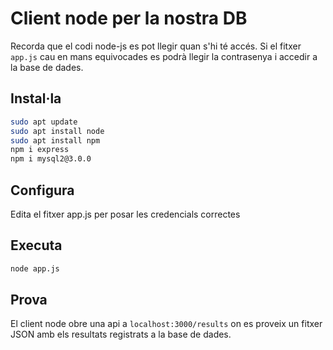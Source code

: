 # Client node per la nostra DB

Recorda que el codi node-js es pot llegir quan s'hi té accés. Si el fitxer `app.js` cau en mans equivocades es podrà llegir la contrasenya i accedir a la base de dades.

## Instal·la
```bash
sudo apt update
sudo apt install node
sudo apt install npm
npm i express
npm i mysql2@3.0.0
```

## Configura
Edita el fitxer app.js per posar les credencials correctes

## Executa
```bash
node app.js
```

## Prova
El client node obre una api a `localhost:3000/results` on es proveix un fitxer JSON amb els resultats registrats a la base de dades.
